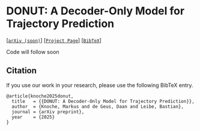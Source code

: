 # DONUT: A Decoder-Only Model for Trajectory Prediction

[[`arXiv (soon)`](https://arxiv.org/search/advanced?advanced=&terms-0-operator=AND&terms-0-term=DONUT&terms-0-field=title&classification-computer_science=y&classification-physics_archives=all&classification-include_cross_list=exclude&date-year=&date-filter_by=date_range&date-from_date=2025-06-06&date-to_date=2025-06-11&date-date_type=submitted_date&abstracts=show&size=50&order=-announced_date_first)] [[`Project Page`](https://vision.rwth-aachen.de/DONUT)] [[`BibTeX`](#-Citation)]

Code will follow soon

## Citation

If you use our work in your research, please use the following BibTeX entry.

```
@article{knoche2025donut,
  title   = {{DONUT: A Decoder-Only Model for Trajectory Prediction}},
  author  = {Knoche, Markus and de Geus, Daan and Leibe, Bastian},
  journal = {arXiv preprint},
  year    = {2025}
}
```

